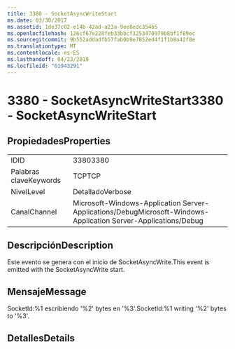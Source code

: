 ```yaml
---
title: 3380 - SocketAsyncWriteStart
ms.date: 03/30/2017
ms.assetid: 1de37c02-e14b-42ad-a23a-9ee8edc354b5
ms.openlocfilehash: 126cf67e228feb33bbcf3253470979b8bf1f89ec
ms.sourcegitcommit: 9b552addadfb57fab0b9e7852ed4f1f1b8a42f8e
ms.translationtype: MT
ms.contentlocale: es-ES
ms.lasthandoff: 04/23/2019
ms.locfileid: "61943291"
---
```

# <a name="3380---socketasyncwritestart"></a><span data-ttu-id="fe7f1-102">3380 - SocketAsyncWriteStart</span><span class="sxs-lookup"><span data-stu-id="fe7f1-102">3380 - SocketAsyncWriteStart</span></span>
## <a name="properties"></a><span data-ttu-id="fe7f1-103">Propiedades</span><span class="sxs-lookup"><span data-stu-id="fe7f1-103">Properties</span></span>  
  
|||  
|-|-|  
|<span data-ttu-id="fe7f1-104">ID</span><span class="sxs-lookup"><span data-stu-id="fe7f1-104">ID</span></span>|<span data-ttu-id="fe7f1-105">3380</span><span class="sxs-lookup"><span data-stu-id="fe7f1-105">3380</span></span>|  
|<span data-ttu-id="fe7f1-106">Palabras clave</span><span class="sxs-lookup"><span data-stu-id="fe7f1-106">Keywords</span></span>|<span data-ttu-id="fe7f1-107">TCP</span><span class="sxs-lookup"><span data-stu-id="fe7f1-107">TCP</span></span>|  
|<span data-ttu-id="fe7f1-108">Nivel</span><span class="sxs-lookup"><span data-stu-id="fe7f1-108">Level</span></span>|<span data-ttu-id="fe7f1-109">Detallado</span><span class="sxs-lookup"><span data-stu-id="fe7f1-109">Verbose</span></span>|  
|<span data-ttu-id="fe7f1-110">Canal</span><span class="sxs-lookup"><span data-stu-id="fe7f1-110">Channel</span></span>|<span data-ttu-id="fe7f1-111">Microsoft-Windows-Application Server-Applications/Debug</span><span class="sxs-lookup"><span data-stu-id="fe7f1-111">Microsoft-Windows-Application Server-Applications/Debug</span></span>|  
  
## <a name="description"></a><span data-ttu-id="fe7f1-112">Descripción</span><span class="sxs-lookup"><span data-stu-id="fe7f1-112">Description</span></span>  
 <span data-ttu-id="fe7f1-113">Este evento se genera con el inicio de SocketAsyncWrite.</span><span class="sxs-lookup"><span data-stu-id="fe7f1-113">This event is emitted with the SocketAsyncWrite start.</span></span>  
  
## <a name="message"></a><span data-ttu-id="fe7f1-114">Mensaje</span><span class="sxs-lookup"><span data-stu-id="fe7f1-114">Message</span></span>  
 <span data-ttu-id="fe7f1-115">SocketId:%1 escribiendo '%2' bytes en '%3'.</span><span class="sxs-lookup"><span data-stu-id="fe7f1-115">SocketId:%1 writing '%2' bytes to '%3'.</span></span>  
  
## <a name="details"></a><span data-ttu-id="fe7f1-116">Detalles</span><span class="sxs-lookup"><span data-stu-id="fe7f1-116">Details</span></span>
